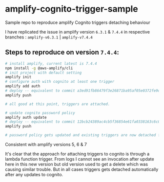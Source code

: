 # amplify-cognito-trigger-sample
Sample repo to reproduce amplify Cognito triggers detaching behaviour

I have replicated the issue in amplify version `6.3.1` & `7.4.4` in respective branches : `amplify-v6.3.1` | `amplify-v7.4.4`

Steps to reproduce on version `7.4.4`:
-----
```bash
# install amplify, current latest is 7.4.4
npm install -g @aws-amplify/cli
# init project with default setting
amplify init
# configure auth with cognito at least one trigger
amplify add auth
# deploy -- equivalent to commit a3ed91fb86479f3e26871ba95af05e0372fe9dab
amplify push

# all good at this point, triggers are attached.

# update cognito password policy
amplify auth update
# deploy -- equivalent to commit 12bcb24389ac4cb5f36854e61fa0338163c6c0e8
amplify push

# password policy gets updated and existing triggers are now detached from cognito :(
```

Consistent with amplify versions 5, 6 & 7

It's clear that the approach for attaching triggers to cognito is through a lambda function trigger.
From logs I cannot see an invocation after update here in this new version but old version used to get a delete which was causing similar trouble.
But in all cases triggers gets detached automatically after any updates to cognito.
